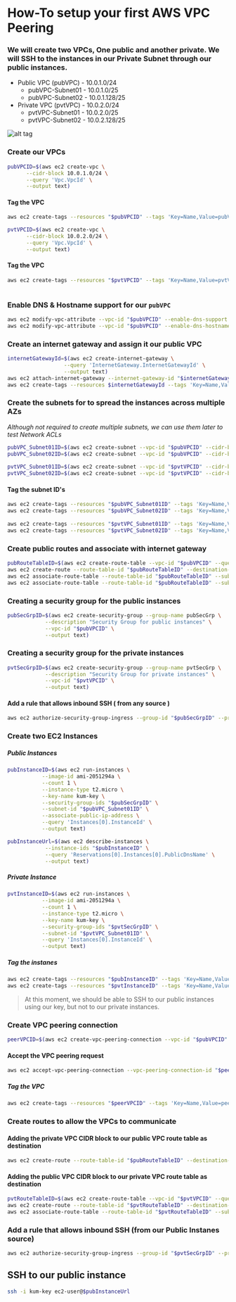 # How-To setup your first AWS VPC Peering

### We will create two VPCs, One public and another private. We will SSH to the instances in our Private Subnet through our public instances.

- Public VPC (pubVPC) - 10.0.1.0/24
  - pubVPC-Subnet01 - 10.0.1.0/25
  - pubVPC-Subnet02 - 10.0.1.128/25
- Private VPC (pvtVPC) - 10.0.2.0/24
  - pvtVPC-Subnet01 - 10.0.2.0/25
  - pvtVPC-Subnet02 - 10.0.2.128/25
  
![alt tag](https://github.com/miztiik/AWS-Demos/blob/master/img/VPC-Peering.png)

### Create our VPCs

```sh
pubVPCID=$(aws ec2 create-vpc \
      --cidr-block 10.0.1.0/24 \
      --query 'Vpc.VpcId' \
      --output text)
```

#### Tag the VPC
```sh
aws ec2 create-tags --resources "$pubVPCID" --tags 'Key=Name,Value=pubVPC'
```

```sh
pvtVPCID=$(aws ec2 create-vpc \
      --cidr-block 10.0.2.0/24 \
      --query 'Vpc.VpcId' \
      --output text)
```

#### Tag the VPC
```sh
aws ec2 create-tags --resources "$pvtVPCID" --tags 'Key=Name,Value=pvtVPC'
	  
```

### Enable DNS & Hostname support for our `pubVPC`
```sh
aws ec2 modify-vpc-attribute --vpc-id "$pubVPCID" --enable-dns-support "{\"Value\":true}"
aws ec2 modify-vpc-attribute --vpc-id "$pubVPCID" --enable-dns-hostnames "{\"Value\":true}"
```

### Create an internet gateway and assign it our public VPC
```sh
internetGatewayId=$(aws ec2 create-internet-gateway \
                  --query 'InternetGateway.InternetGatewayId' \
                  --output text)
aws ec2 attach-internet-gateway --internet-gateway-id "$internetGatewayId" --vpc-id "$pubVPCID"
aws ec2 create-tags --resources $internetGatewayId --tags 'Key=Name,Value=pubVPC-Internet-Gateway'
```

### Create the subnets for to spread the instances across multiple AZs
_Although not required to create multiple subnets, we can use them later to test Network ACLs_

```sh
pubVPC_Subnet01ID=$(aws ec2 create-subnet --vpc-id "$pubVPCID" --cidr-block 10.0.1.0/25 --availability-zone us-east-1a --query 'Subnet.SubnetId' --output text)
pubVPC_Subnet02ID=$(aws ec2 create-subnet --vpc-id "$pubVPCID" --cidr-block 10.0.1.128/25 --availability-zone us-east-1b --query 'Subnet.SubnetId' --output text)
      
pvtVPC_Subnet01ID=$(aws ec2 create-subnet --vpc-id "$pvtVPCID" --cidr-block 10.0.2.0/25 --availability-zone us-east-1a --query 'Subnet.SubnetId' --output text)
pvtVPC_Subnet02ID=$(aws ec2 create-subnet --vpc-id "$pvtVPCID" --cidr-block 10.0.2.128/25 --availability-zone us-east-1b --query 'Subnet.SubnetId' --output text)
```

#### Tag the subnet ID's
```sh
aws ec2 create-tags --resources "$pubVPC_Subnet01ID" --tags 'Key=Name,Value=pubVPC-Subnet01-east-1a'
aws ec2 create-tags --resources "$pubVPC_Subnet02ID" --tags 'Key=Name,Value=pubVPC-Subnet02-east-1b'
                                 
aws ec2 create-tags --resources "$pvtVPC_Subnet01ID" --tags 'Key=Name,Value=pvtVPC-Subnet01-east-1a'
aws ec2 create-tags --resources "$pvtVPC_Subnet02ID" --tags 'Key=Name,Value=pvtVPC-Subnet02-east-1b'
```

### Create public routes and associate with internet gateway
```sh
pubRouteTableID=$(aws ec2 create-route-table --vpc-id "$pubVPCID" --query 'RouteTable.RouteTableId' --output text)
aws ec2 create-route --route-table-id "$pubRouteTableID" --destination-cidr-block 0.0.0.0/0 --gateway-id "$internetGatewayId"
aws ec2 associate-route-table --route-table-id "$pubRouteTableID" --subnet-id "$pubVPC_Subnet01ID"
aws ec2 associate-route-table --route-table-id "$pubRouteTableID" --subnet-id "$pubVPC_Subnet02ID"
```


### Creating a security group for the public instances
```sh
pubSecGrpID=$(aws ec2 create-security-group --group-name pubSecGrp \
            --description "Security Group for public instances" \
            --vpc-id "$pubVPCID" \
            --output text)
```

### Creating a security group for the private instances
```sh
pvtSecGrpID=$(aws ec2 create-security-group --group-name pvtSecGrp \
            --description "Security Group for private instances" \
            --vpc-id "$pvtVPCID" \
            --output text)
```

#### Add a rule that allows inbound SSH ( from any source )
```sh
aws ec2 authorize-security-group-ingress --group-id "$pubSecGrpID" --protocol tcp --port 22 --cidr 0.0.0.0/0
```

### Create two EC2 Instances

##### Public Instances
```sh
pubInstanceID=$(aws ec2 run-instances \
           --image-id ami-2051294a \
           --count 1 \
           --instance-type t2.micro \
           --key-name kum-key \
           --security-group-ids "$pubSecGrpID" \
           --subnet-id "$pubVPC_Subnet01ID" \
           --associate-public-ip-address \
           --query 'Instances[0].InstanceId' \
           --output text)

pubInstanceUrl=$(aws ec2 describe-instances \
            --instance-ids "$pubInstanceID" \
            --query 'Reservations[0].Instances[0].PublicDnsName' \
            --output text)
```

##### Private Instance

```sh
pvtInstanceID=$(aws ec2 run-instances \
           --image-id ami-2051294a \
           --count 1 \
           --instance-type t2.micro \
           --key-name kum-key \
           --security-group-ids "$pvtSecGrpID" \
           --subnet-id "$pvtVPC_Subnet01ID" \
           --query 'Instances[0].InstanceId' \
           --output text)
```

##### Tag the instanes
```sh
aws ec2 create-tags --resources "$pubInstanceID" --tags 'Key=Name,Value=Public-Instance'
aws ec2 create-tags --resources "$pvtInstanceID" --tags 'Key=Name,Value=Private-Instance'
```

> At this moment, we should be able to SSH to our public instances using our key, but not to our private instances.

### Create VPC peering connection
```sh
peerVPCID=$(aws ec2 create-vpc-peering-connection --vpc-id "$pubVPCID" --peer-vpc-id "$pvtVPCID" --query VpcPeeringConnection.VpcPeeringConnectionId --output text)
```

#### Accept the VPC peering request
```sh
aws ec2 accept-vpc-peering-connection --vpc-peering-connection-id "$peerVPCID"
```

##### Tag the VPC
```sh
aws ec2 create-tags --resources "$peerVPCID" --tags 'Key=Name,Value=peer-VPC'
```

### Create routes to allow the VPCs to communicate

#### Adding the private VPC CIDR block to our public VPC route table as destination
```sh
aws ec2 create-route --route-table-id "$pubRouteTableID" --destination-cidr-block 10.0.2.0/25 --vpc-peering-connection-id "$peerVPCID"
```

#### Adding the public VPC CIDR block to our private VPC route table as destination
```sh
pvtRouteTableID=$(aws ec2 create-route-table --vpc-id "$pvtVPCID" --query 'RouteTable.RouteTableId' --output text)
aws ec2 create-route --route-table-id "$pvtRouteTableID" --destination-cidr-block 10.0.1.0/25 --vpc-peering-connection-id "$peerVPCID"
aws ec2 associate-route-table --route-table-id "$pvtRouteTableID" --subnet-id "$pvtVPC_Subnet01ID"
```

### Add a rule that allows inbound SSH (from our Public Instanes source)
```sh
aws ec2 authorize-security-group-ingress --group-id "$pvtSecGrpID" --protocol tcp --port 22 --cidr 10.0.1.0/24
```

## SSH to our public instance
```sh
ssh -i kum-key ec2-user@$pubInstanceUrl
```
